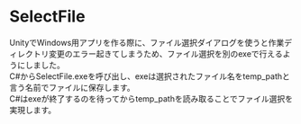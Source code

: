 # SelectFile
UnityでWindows用アプリを作る際に、ファイル選択ダイアログを使うと作業ディレクトリ変更のエラー起きてしまうため、ファイル選択を別のexeで行えるようにしました。  
C#からSelectFile.exeを呼び出し、exeは選択されたファイル名をtemp_pathと言う名前でファイルに保存します。  
C#はexeが終了するのを待ってからtemp_pathを読み取ることでファイル選択を実現します。  
